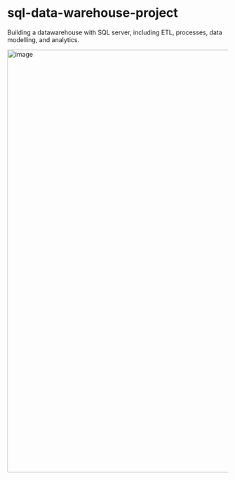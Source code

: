 # sql-data-warehouse-project
Building a datawarehouse with SQL server, including ETL, processes, data modelling, and analytics.

<img width="1234" height="964" alt="image" src="https://github.com/user-attachments/assets/df0951fa-0e0c-414c-b99d-3b5f81a6695b" />

